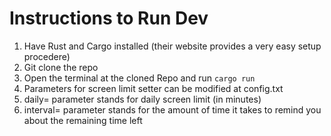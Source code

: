 # Instructions to Run Dev 
1. Have Rust and Cargo installed (their website provides a very easy setup procedere)
2. Git clone the repo
3. Open the terminal at the cloned Repo and run `cargo run`
4. Parameters for screen limit setter can be modified at config.txt
5. daily= parameter stands for daily screen limit (in minutes)
6. interval= parameter stands for the amount of time it takes to remind you about the remaining time left